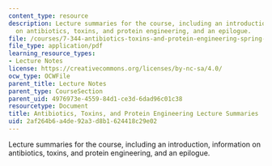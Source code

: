 ```yaml
---
content_type: resource
description: Lecture summaries for the course, including an introduction, information
  on antibiotics, toxins, and protein engineering, and an epilogue.
file: /courses/7-344-antibiotics-toxins-and-protein-engineering-spring-2007/2af264b6a4de92a3d8b1624418c29e02_7344_lecture_sum.pdf
file_type: application/pdf
learning_resource_types:
- Lecture Notes
license: https://creativecommons.org/licenses/by-nc-sa/4.0/
ocw_type: OCWFile
parent_title: Lecture Notes
parent_type: CourseSection
parent_uid: 4976973e-4559-84d1-ce3d-6dad96c01c38
resourcetype: Document
title: Antibiotics, Toxins, and Protein Engineering Lecture Summaries
uid: 2af264b6-a4de-92a3-d8b1-624418c29e02
---
```

Lecture summaries for the course, including an introduction, information on antibiotics, toxins, and protein engineering, and an epilogue.